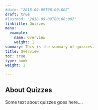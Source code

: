 ```yaml
---
#date: "2018-09-09T00:00:00Z"
draft: true
#lastmod: "2018-09-09T00:00:00Z"
linktitle: Quizzes
menu:
  example:
    name: Overview
    weight: 1
summary: This is the summary of quizzes.
title: Overview
toc: true
type: book
weight: 1
  
---
```


## About Quizzes
Some text about quizzes goes here....
